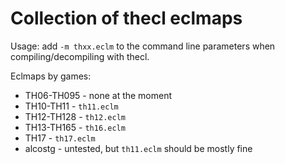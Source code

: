 # Collection of thecl eclmaps
Usage: add `-m thxx.eclm` to the command line parameters when compiling/decompiling with thecl.

Eclmaps by games:

- TH06-TH095 - none at the moment
- TH10-TH11 - `th11.eclm`
- TH12-TH128 - `th12.eclm`
- TH13-TH165 - `th16.eclm`
- TH17 - `th17.eclm`
- alcostg - untested, but `th11.eclm` should be mostly fine
